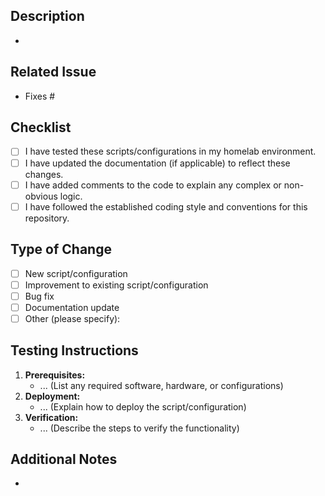 ## Description

*

## Related Issue

* Fixes #

## Checklist

- [ ] I have tested these scripts/configurations in my homelab environment.
- [ ] I have updated the documentation (if applicable) to reflect these changes.
- [ ] I have added comments to the code to explain any complex or non-obvious logic.
- [ ] I have followed the established coding style and conventions for this repository.

## Type of Change

- [ ] New script/configuration
- [ ] Improvement to existing script/configuration
- [ ] Bug fix
- [ ] Documentation update
- [ ] Other (please specify): 

## Testing Instructions

1. **Prerequisites:** 
   * ... (List any required software, hardware, or configurations)
2. **Deployment:**
   * ... (Explain how to deploy the script/configuration)
3. **Verification:**
   * ... (Describe the steps to verify the functionality)

## Additional Notes

*